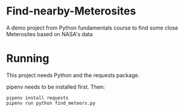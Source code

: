 # Find-nearby-Meterosites
A demo project from Python fundamentals course to find some close Meterosites based on NASA's data

# Running
This project needs Python and the requests package.

pipenv needs to be installed first. Then:
```
pipenv install requests
pipenv run python find_meteors.py
```
